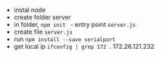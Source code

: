 - instal node
- create folder server
- in folder, `npm init ` - entry point `server.js`
- create file `server.js`
- run `npm install --save serialport`
- get local ip `ifconfig | grep 172 `. 172.26.121.232



